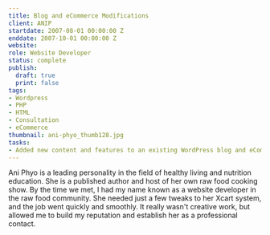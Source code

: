 ```yaml
---
title: Blog and eCommerce Modifications
client: ANIP
startdate: 2007-08-01 00:00:00 Z
enddate: 2007-10-01 00:00:00 Z
website: 
role: Website Developer
status: complete
publish:
  draft: true
  print: false
tags:
- Wordpress
- PHP
- HTML
- Consultation
- eCommerce
thumbnail: ani-phyo_thumb128.jpg
tasks:
- Added new content and features to an existing WordPress blog and eCommerce website.
---
```


Ani Phyo is a leading personality in the field of healthy living and nutrition education. She is a published author and host of her own raw food cooking show. By the time we met, I had my name known as a website developer in the raw food community. She needed just a few tweaks to her Xcart system, and the job went quickly and smoothly. It really wasn't creative work, but allowed me to build my reputation and establish her as a professional contact.
